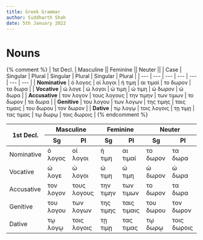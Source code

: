 ```yaml
---
title: Greek Grammar
author: Siddharth Shah
date: 5th January 2022
---
```


# Nouns

{% comment %}
| 1st Decl.      |       Masculine        ||       Feminine         ||        Neuter          ||
| Case           | Singular  | Plural      | Singular  | Plural      | Singular  | Plural        |
| ---            | ---       | ---         | ---       | ---         | ---       | ---           |
| **Nominative** | ό λογος   | οί λογοι    | ή τιμη    | αι τιμαί    | το δωρον  | τα δωρα       |
| **Vocative**   | ώ λογε    | ώ λογοι     | ώ τιμη    | ώ τιμη      | ώ δωρον   | ώ δωρα        |
| **Accusative** | τον λογον | τους λογους | την τιμην | των τιμων   | το δωρον  | τα δωρα       |
| **Genitive**   | του λογου | των λογων   | της τιμης | ταις τιμαις | του δωρου | τον δωρον     |
| **Dative**     | τῳ λογῳ   | τοις λογοις | τῃ τιμῃ   | τας τιμας   | τῳ δωρῳ   | τοις δωροις   |
{% endcomment %}

<table><thead><tr><th rowspan="2">1st Decl.</th><th colspan="2">Masculine</th><th colspan="2">Feminine</th><th colspan="2">Neuter</th></tr><tr><th>Sg</th><th>Pl</th><th>Sg</th><th>Pl</th><th>Sg</th><th>Pl</th></tr></thead><tbody><tr><td>Nominative</td><td>ό λογος</td><td>οί λογοι</td><td>ή τιμη</td><td>αι τιμαί</td><td>το δωρον</td><td>τα δωρα</td></tr><tr><td>Vocative</td><td>ώ λογε</td><td>ώ λογοι</td><td>ώ τιμη</td><td>ώ τιμη</td><td>ώ δωρον</td><td>ώ δωρα</td></tr><tr><td>Accusative</td><td>τον λογον</td><td>τους λογους</td><td>την τιμην</td><td>των τιμων</td><td>το δωρον</td><td>τα δωρα</td></tr><tr><td>Genitive</td><td>του λογου</td><td>των λογων</td><td>της τιμης</td><td>ταις τιμαις</td><td>του δωρου</td><td>τον δωρον</td></tr><tr><td>Dative</td><td>τῳ λογῳ</td><td>τοις λογοις</td><td>τῃ τιμῃ</td><td>τας τιμας</td><td>τῳ δωρῳ</td><td>τοις δωροις</td></tr></tbody></table>
